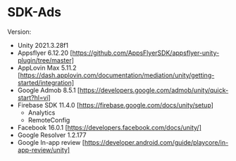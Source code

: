 # SDK-Ads

Version:
- Unity 2021.3.28f1
- Appsflyer 6.12.20 [https://github.com/AppsFlyerSDK/appsflyer-unity-plugin/tree/master]
- AppLovin Max 5.11.2 [https://dash.applovin.com/documentation/mediation/unity/getting-started/integration]
- Google Admob 8.5.1 [https://developers.google.com/admob/unity/quick-start?hl=vi]
- Firebase SDK 11.4.0 [https://firebase.google.com/docs/unity/setup]
  + Analytics
  + RemoteConfig
- Facebook 16.0.1 [https://developers.facebook.com/docs/unity/]
- Google Resolver 1.2.177
- Google In-app review [https://developer.android.com/guide/playcore/in-app-review/unity]
  
